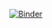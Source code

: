 [![Binder](https://mybinder.org/badge_logo.svg)](https://mybinder.org/v2/gh/PachoDp13/Metodos_Computacionales/main)
